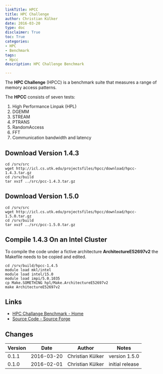 ```yaml
---
linkTitle: HPCC
title: HPC Challenge
author: Christian Külker
date: 2016-03-20
type: doc
disclaimer: True
toc: True
categories:
- HPC
- Benchmark
tags:
- Hpcc
description: HPC Challenge Benchmark

---
```


The **HPC Challenge** (HPCC) is a benchmark suite that measures a range of
memory access patterns.

The **HPCC** consists of seven tests:

1. High Performance Linpak (HPL)
2. DGEMM
3. STREAM
4. PTRANS
5. RandomAccess
6. FFT
7. Communication bandwidth and latency

## Download Version 1.4.3

```shell
cd /srv/src
wget http://icl.cs.utk.edu/projectsfiles/hpcc/download/hpcc-1.4.3.tar.gz
cd /srv/build
tar xvzf ../src/pcc-1.4.3.tar.gz
```

## Download Version 1.5.0

```shell
cd /srv/src
wget http://icl.cs.utk.edu/projectsfiles/hpcc/download/hpcc-1.5.0.tar.gz
cd /srv/build
tar xvzf ../src/pcc-1.5.0.tar.gz
```

## Compile 1.4.3 On an Intel Cluster

To compile the code under a fictive architecture **ArchitectureE52697v2** the
Makefile needs to be copied and edited.

```shell
cd /srv/build/hpcc-1.4.5
module load mkl/intel
module load intel/15.0
module load impi/5.0.1035
cp Make.SOMETHING hpl/Make.ArchitectureE52697v2
make ArchitectureE52697v2

```

## Links

* [HPC Challange Benchmark - Home](https://icl.utk.edu/hpcc/)
* [Source Code - Source Forge](https://sourceforge.net/projects/hpcc/)

## Changes

| Version | Date       | Author           | Notes                             |
| ------- | ---------- | ---------------- | --------------------------------- |
| 0.1.1   | 2016-03-20 | Christian Külker | version 1.5.0                     |
| 0.1.0   | 2016-02-01 | Christian Külker | initial release                   |


